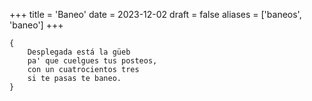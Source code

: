 +++
title = 'Baneo'
date = 2023-12-02
draft = false
aliases = ['baneos', 'baneo']
+++

	{
		Desplegada está la güeb
		pa' que cuelgues tus posteos,
		con un cuatrocientos tres
		si te pasas te baneo.
	}

